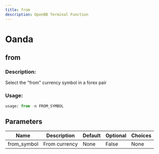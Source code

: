 ```yaml
---
title: from
description: OpenBB Terminal Function
---
```


# Oanda

## from

### Description: 

Select the "from" currency symbol in a forex pair

### Usage: 
```python
usage: from -n FROM_SYMBOL
```

## Parameters

| Name | Description | Default | Optional | Choices |
| ---- | ----------- | ------- | -------- | ------- |
| from_symbol | From currency | None | False | None |



